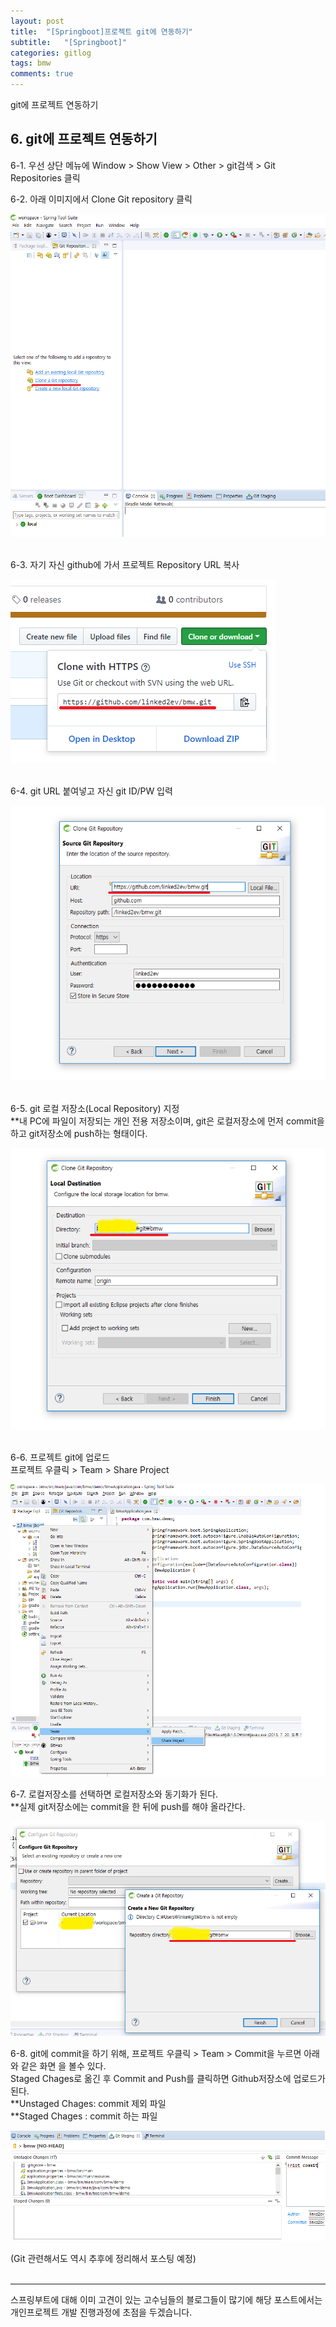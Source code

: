 ```yaml
---
layout: post
title:  "[Springboot]프로젝트 git에 연동하기"
subtitle:   "[Springboot]"
categories: gitlog
tags: bmw
comments: true
---
```


git에 프로젝트 연동하기


## 6. git에 프로젝트 연동하기

6-1. 우선 상단 메뉴에 Window > Show View > Other > git검색 > Git Repositories 클릭

6-2. 아래 이미지에서 Clone Git repository 클릭

[![git clone STEP1](/assets/img/bmw/201807/2018-07-24-gitCloneStep1.png)]()  
<br>

6-3. 자기 자신 github에 가서 프로젝트 Repository URL 복사 

[![git clone STEP2](/assets/img/bmw/201807/2018-07-24-gitCloneStep2.png)]()  
<br>

6-4. git URL 붙여넣고 자신 git ID/PW 입력

[![git clone STEP3](/assets/img/bmw/201807/2018-07-24-gitCloneStep3.png)]()  
<br>

6-5. git 로컬 저장소(Local Repository) 지정  
**내 PC에 파일이 저장되는 개인 전용 저장소이며, git은 로컬저장소에 먼저 commit을 하고 git저장소에 push하는 형태이다.

[![git clone STEP4](/assets/img/bmw/201807/2018-07-24-gitCloneStep4.png)]()  
<br>

6-6. 프로젝트 git에 업로드  
프로젝트 우클릭 > Team > Share Project

[![git clone STEP5](/assets/img/bmw/201807/2018-07-24-gitCloneStep5.png)]() 
<br>

6-7. 로컬저장소를 선택하면 로컬저장소와 동기화가 된다.  
**실제 git저장소에는 commit을 한 뒤에 push를 해야 올라간다.

[![git clone STEP6](/assets/img/bmw/201807/2018-07-24-gitCloneStep6.png)]() 
<br>

6-8. git에 commit을 하기 위해, 프로젝트 우클릭 > Team > Commit을 누르면 아래와 같은 화면 을 볼수 있다.  
Staged Chages로 옮긴 후 Commit and Push를 클릭하면 Github저장소에 업로드가 된다.  
**Unstaged Chages: commit 제외 파일    
**Staged Chages  : commit 하는 파일

[![git clone STEP6](/assets/img/bmw/201807/2018-07-24-gitCloneStep7.png)]() 
<br>

(Git 관련해서도 역시 추후에 정리해서 포스팅 예정)
<br><br> 

---
스프링부트에 대해 이미 고견이 있는 고수님들의 블로그들이 많기에
해당 포스트에서는 개인프로젝트 개발 진행과정에 초점을 두겠습니다.